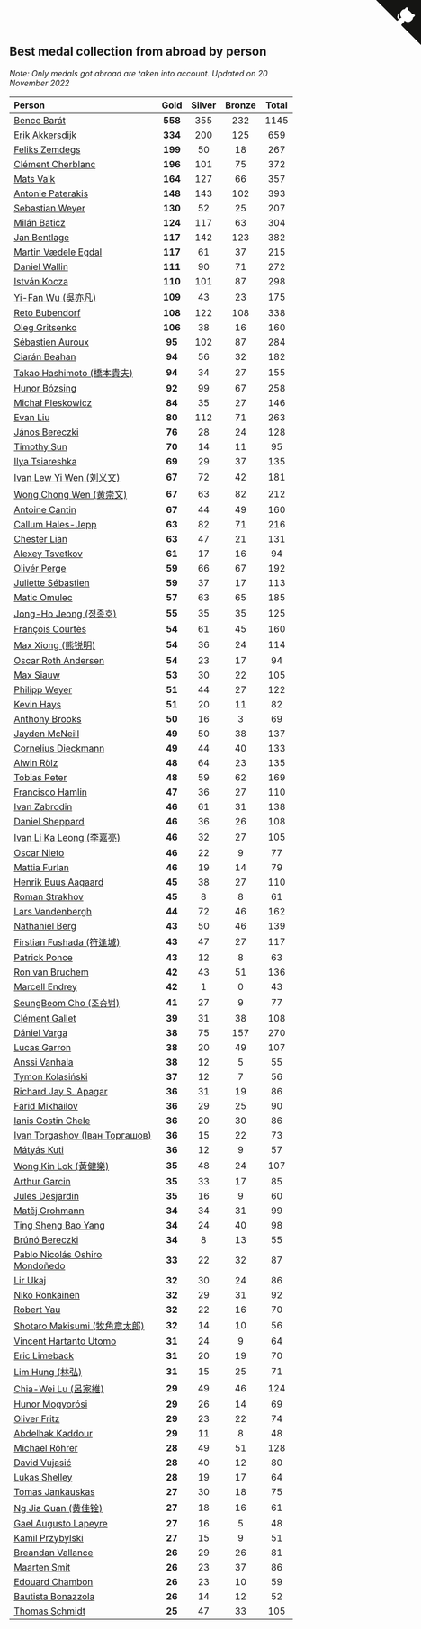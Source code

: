 ## Best medal collection from abroad by person

*Note: Only medals got abroad are taken into account.*
*Updated on 20 November 2022*

| Person | Gold | Silver | Bronze | Total |
| :--- | :--: | :--: | :--: | :--: |
| [Bence Barát](https://www.worldcubeassociation.org/persons/2008BARA01) | **558** | 355 | 232 | 1145 |
| [Erik Akkersdijk](https://www.worldcubeassociation.org/persons/2005AKKE01) | **334** | 200 | 125 | 659 |
| [Feliks Zemdegs](https://www.worldcubeassociation.org/persons/2009ZEMD01) | **199** | 50 | 18 | 267 |
| [Clément Cherblanc](https://www.worldcubeassociation.org/persons/2014CHER05) | **196** | 101 | 75 | 372 |
| [Mats Valk](https://www.worldcubeassociation.org/persons/2007VALK01) | **164** | 127 | 66 | 357 |
| [Antonie Paterakis](https://www.worldcubeassociation.org/persons/2012PATE01) | **148** | 143 | 102 | 393 |
| [Sebastian Weyer](https://www.worldcubeassociation.org/persons/2010WEYE02) | **130** | 52 | 25 | 207 |
| [Milán Baticz](https://www.worldcubeassociation.org/persons/2005BATI01) | **124** | 117 | 63 | 304 |
| [Jan Bentlage](https://www.worldcubeassociation.org/persons/2010BENT01) | **117** | 142 | 123 | 382 |
| [Martin Vædele Egdal](https://www.worldcubeassociation.org/persons/2013EGDA02) | **117** | 61 | 37 | 215 |
| [Daniel Wallin](https://www.worldcubeassociation.org/persons/2013WALL03) | **111** | 90 | 71 | 272 |
| [István Kocza](https://www.worldcubeassociation.org/persons/2005KOCZ01) | **110** | 101 | 87 | 298 |
| [Yi-Fan Wu (吳亦凡)](https://www.worldcubeassociation.org/persons/2010WUIF01) | **109** | 43 | 23 | 175 |
| [Reto Bubendorf](https://www.worldcubeassociation.org/persons/2012BUBE01) | **108** | 122 | 108 | 338 |
| [Oleg Gritsenko](https://www.worldcubeassociation.org/persons/2011GRIT01) | **106** | 38 | 16 | 160 |
| [Sébastien Auroux](https://www.worldcubeassociation.org/persons/2008AURO01) | **95** | 102 | 87 | 284 |
| [Ciarán Beahan](https://www.worldcubeassociation.org/persons/2012BEAH01) | **94** | 56 | 32 | 182 |
| [Takao Hashimoto (橋本貴夫)](https://www.worldcubeassociation.org/persons/2007HASH01) | **94** | 34 | 27 | 155 |
| [Hunor Bózsing](https://www.worldcubeassociation.org/persons/2009BOZS01) | **92** | 99 | 67 | 258 |
| [Michał Pleskowicz](https://www.worldcubeassociation.org/persons/2009PLES01) | **84** | 35 | 27 | 146 |
| [Evan Liu](https://www.worldcubeassociation.org/persons/2009LIUE01) | **80** | 112 | 71 | 263 |
| [János Bereczki](https://www.worldcubeassociation.org/persons/2018BERE01) | **76** | 28 | 24 | 128 |
| [Timothy Sun](https://www.worldcubeassociation.org/persons/2007SUNT01) | **70** | 14 | 11 | 95 |
| [Ilya Tsiareshka](https://www.worldcubeassociation.org/persons/2012TERE01) | **69** | 29 | 37 | 135 |
| [Ivan Lew Yi Wen (刘义文)](https://www.worldcubeassociation.org/persons/2012WENI01) | **67** | 72 | 42 | 181 |
| [Wong Chong Wen (黄崇文)](https://www.worldcubeassociation.org/persons/2014WENW01) | **67** | 63 | 82 | 212 |
| [Antoine Cantin](https://www.worldcubeassociation.org/persons/2010CANT02) | **67** | 44 | 49 | 160 |
| [Callum Hales-Jepp](https://www.worldcubeassociation.org/persons/2012HALE01) | **63** | 82 | 71 | 216 |
| [Chester Lian](https://www.worldcubeassociation.org/persons/2009LIAN03) | **63** | 47 | 21 | 131 |
| [Alexey Tsvetkov](https://www.worldcubeassociation.org/persons/2017TSVE02) | **61** | 17 | 16 | 94 |
| [Olivér Perge](https://www.worldcubeassociation.org/persons/2007PERG01) | **59** | 66 | 67 | 192 |
| [Juliette Sébastien](https://www.worldcubeassociation.org/persons/2014SEBA01) | **59** | 37 | 17 | 113 |
| [Matic Omulec](https://www.worldcubeassociation.org/persons/2010OMUL02) | **57** | 63 | 65 | 185 |
| [Jong-Ho Jeong (정종호)](https://www.worldcubeassociation.org/persons/2008JONG03) | **55** | 35 | 35 | 125 |
| [François Courtès](https://www.worldcubeassociation.org/persons/2008COUR01) | **54** | 61 | 45 | 160 |
| [Max Xiong (熊锐明)](https://www.worldcubeassociation.org/persons/2015XION03) | **54** | 36 | 24 | 114 |
| [Oscar Roth Andersen](https://www.worldcubeassociation.org/persons/2008ANDE02) | **54** | 23 | 17 | 94 |
| [Max Siauw](https://www.worldcubeassociation.org/persons/2017SIAU02) | **53** | 30 | 22 | 105 |
| [Philipp Weyer](https://www.worldcubeassociation.org/persons/2010WEYE01) | **51** | 44 | 27 | 122 |
| [Kevin Hays](https://www.worldcubeassociation.org/persons/2009HAYS01) | **51** | 20 | 11 | 82 |
| [Anthony Brooks](https://www.worldcubeassociation.org/persons/2008SEAR01) | **50** | 16 | 3 | 69 |
| [Jayden McNeill](https://www.worldcubeassociation.org/persons/2012MCNE01) | **49** | 50 | 38 | 137 |
| [Cornelius Dieckmann](https://www.worldcubeassociation.org/persons/2009DIEC01) | **49** | 44 | 40 | 133 |
| [Alwin Rölz](https://www.worldcubeassociation.org/persons/2016ROLZ01) | **48** | 64 | 23 | 135 |
| [Tobias Peter](https://www.worldcubeassociation.org/persons/2014PETE03) | **48** | 59 | 62 | 169 |
| [Francisco Hamlin](https://www.worldcubeassociation.org/persons/2012HAML01) | **47** | 36 | 27 | 110 |
| [Ivan Zabrodin](https://www.worldcubeassociation.org/persons/2012ZABR01) | **46** | 61 | 31 | 138 |
| [Daniel Sheppard](https://www.worldcubeassociation.org/persons/2009SHEP01) | **46** | 36 | 26 | 108 |
| [Ivan Li Ka Leong (李嘉亮)](https://www.worldcubeassociation.org/persons/2015LEON02) | **46** | 32 | 27 | 105 |
| [Oscar Nieto](https://www.worldcubeassociation.org/persons/2014NIET03) | **46** | 22 | 9 | 77 |
| [Mattia Furlan](https://www.worldcubeassociation.org/persons/2013FURL01) | **46** | 19 | 14 | 79 |
| [Henrik Buus Aagaard](https://www.worldcubeassociation.org/persons/2006BUUS01) | **45** | 38 | 27 | 110 |
| [Roman Strakhov](https://www.worldcubeassociation.org/persons/2012STRA02) | **45** | 8 | 8 | 61 |
| [Lars Vandenbergh](https://www.worldcubeassociation.org/persons/2003VAND01) | **44** | 72 | 46 | 162 |
| [Nathaniel Berg](https://www.worldcubeassociation.org/persons/2012BERG04) | **43** | 50 | 46 | 139 |
| [Firstian Fushada (符逢城)](https://www.worldcubeassociation.org/persons/2015FUSH01) | **43** | 47 | 27 | 117 |
| [Patrick Ponce](https://www.worldcubeassociation.org/persons/2012PONC02) | **43** | 12 | 8 | 63 |
| [Ron van Bruchem](https://www.worldcubeassociation.org/persons/2003BRUC01) | **42** | 43 | 51 | 136 |
| [Marcell Endrey](https://www.worldcubeassociation.org/persons/2007ENDR01) | **42** | 1 | 0 | 43 |
| [SeungBeom Cho (조승범)](https://www.worldcubeassociation.org/persons/2012CHOS01) | **41** | 27 | 9 | 77 |
| [Clément Gallet](https://www.worldcubeassociation.org/persons/2004GALL02) | **39** | 31 | 38 | 108 |
| [Dániel Varga](https://www.worldcubeassociation.org/persons/2008VARG01) | **38** | 75 | 157 | 270 |
| [Lucas Garron](https://www.worldcubeassociation.org/persons/2006GARR01) | **38** | 20 | 49 | 107 |
| [Anssi Vanhala](https://www.worldcubeassociation.org/persons/2005VANH01) | **38** | 12 | 5 | 55 |
| [Tymon Kolasiński](https://www.worldcubeassociation.org/persons/2016KOLA02) | **37** | 12 | 7 | 56 |
| [Richard Jay S. Apagar](https://www.worldcubeassociation.org/persons/2010APAG01) | **36** | 31 | 19 | 86 |
| [Farid Mikhailov](https://www.worldcubeassociation.org/persons/2015MIKH04) | **36** | 29 | 25 | 90 |
| [Ianis Costin Chele](https://www.worldcubeassociation.org/persons/2021CHEL01) | **36** | 20 | 30 | 86 |
| [Ivan Torgashov (Іван Торгашов)](https://www.worldcubeassociation.org/persons/2011TORG01) | **36** | 15 | 22 | 73 |
| [Mátyás Kuti](https://www.worldcubeassociation.org/persons/2006KUTI01) | **36** | 12 | 9 | 57 |
| [Wong Kin Lok (黃健樂)](https://www.worldcubeassociation.org/persons/2014LOKW01) | **35** | 48 | 24 | 107 |
| [Arthur Garcin](https://www.worldcubeassociation.org/persons/2014GARC27) | **35** | 33 | 17 | 85 |
| [Jules Desjardin](https://www.worldcubeassociation.org/persons/2010DESJ01) | **35** | 16 | 9 | 60 |
| [Matěj Grohmann](https://www.worldcubeassociation.org/persons/2015GROH02) | **34** | 34 | 31 | 99 |
| [Ting Sheng Bao Yang](https://www.worldcubeassociation.org/persons/2008BAOY01) | **34** | 24 | 40 | 98 |
| [Brúnó Bereczki](https://www.worldcubeassociation.org/persons/2008BERE01) | **34** | 8 | 13 | 55 |
| [Pablo Nicolás Oshiro Mondoñedo](https://www.worldcubeassociation.org/persons/2010MOND01) | **33** | 22 | 32 | 87 |
| [Lir Ukaj](https://www.worldcubeassociation.org/persons/2016UKAJ01) | **32** | 30 | 24 | 86 |
| [Niko Ronkainen](https://www.worldcubeassociation.org/persons/2010RONK01) | **32** | 29 | 31 | 92 |
| [Robert Yau](https://www.worldcubeassociation.org/persons/2009YAUR01) | **32** | 22 | 16 | 70 |
| [Shotaro Makisumi (牧角章太郎)](https://www.worldcubeassociation.org/persons/2003MAKI01) | **32** | 14 | 10 | 56 |
| [Vincent Hartanto Utomo](https://www.worldcubeassociation.org/persons/2010UTOM01) | **31** | 24 | 9 | 64 |
| [Eric Limeback](https://www.worldcubeassociation.org/persons/2007LIME01) | **31** | 20 | 19 | 70 |
| [Lim Hung (林弘)](https://www.worldcubeassociation.org/persons/2016HUNG08) | **31** | 15 | 25 | 71 |
| [Chia-Wei Lu (呂家維)](https://www.worldcubeassociation.org/persons/2007LUCH01) | **29** | 49 | 46 | 124 |
| [Hunor Mogyorósi](https://www.worldcubeassociation.org/persons/2015MOGY01) | **29** | 26 | 14 | 69 |
| [Oliver Fritz](https://www.worldcubeassociation.org/persons/2014FRIT02) | **29** | 23 | 22 | 74 |
| [Abdelhak Kaddour](https://www.worldcubeassociation.org/persons/2010KADD01) | **29** | 11 | 8 | 48 |
| [Michael Röhrer](https://www.worldcubeassociation.org/persons/2009ROHR01) | **28** | 49 | 51 | 128 |
| [David Vujasić](https://www.worldcubeassociation.org/persons/2015VUJA01) | **28** | 40 | 12 | 80 |
| [Lukas Shelley](https://www.worldcubeassociation.org/persons/2016SHEL03) | **28** | 19 | 17 | 64 |
| [Tomas Jankauskas](https://www.worldcubeassociation.org/persons/2013JANK02) | **27** | 30 | 18 | 75 |
| [Ng Jia Quan (黄佳铨)](https://www.worldcubeassociation.org/persons/2015QUAN03) | **27** | 18 | 16 | 61 |
| [Gael Augusto Lapeyre](https://www.worldcubeassociation.org/persons/2018LAPE01) | **27** | 16 | 5 | 48 |
| [Kamil Przybylski](https://www.worldcubeassociation.org/persons/2016PRZY01) | **27** | 15 | 9 | 51 |
| [Breandan Vallance](https://www.worldcubeassociation.org/persons/2007VALL01) | **26** | 29 | 26 | 81 |
| [Maarten Smit](https://www.worldcubeassociation.org/persons/2008SMIT04) | **26** | 23 | 37 | 86 |
| [Edouard Chambon](https://www.worldcubeassociation.org/persons/2004CHAM01) | **26** | 23 | 10 | 59 |
| [Bautista Bonazzola](https://www.worldcubeassociation.org/persons/2014BONA02) | **26** | 14 | 12 | 52 |
| [Thomas Schmidt](https://www.worldcubeassociation.org/persons/2013SCHM02) | **25** | 47 | 33 | 105 |


<a href="https://github.com/JustinTimeCuber/wca_statistics" class="github-corner" aria-label="View source on Github"><svg width="80" height="80" viewBox="0 0 250 250" style="fill:#151513; color:#fff; position: absolute; top: 0; border: 0; right: 0;" aria-hidden="true"><path d="M0,0 L115,115 L130,115 L142,142 L250,250 L250,0 Z"></path><path d="M128.3,109.0 C113.8,99.7 119.0,89.6 119.0,89.6 C122.0,82.7 120.5,78.6 120.5,78.6 C119.2,72.0 123.4,76.3 123.4,76.3 C127.3,80.9 125.5,87.3 125.5,87.3 C122.9,97.6 130.6,101.9 134.4,103.2" fill="currentColor" style="transform-origin: 130px 106px;" class="octo-arm"></path><path d="M115.0,115.0 C114.9,115.1 118.7,116.5 119.8,115.4 L133.7,101.6 C136.9,99.2 139.9,98.4 142.2,98.6 C133.8,88.0 127.5,74.4 143.8,58.0 C148.5,53.4 154.0,51.2 159.7,51.0 C160.3,49.4 163.2,43.6 171.4,40.1 C171.4,40.1 176.1,42.5 178.8,56.2 C183.1,58.6 187.2,61.8 190.9,65.4 C194.5,69.0 197.7,73.2 200.1,77.6 C213.8,80.2 216.3,84.9 216.3,84.9 C212.7,93.1 206.9,96.0 205.4,96.6 C205.1,102.4 203.0,107.8 198.3,112.5 C181.9,128.9 168.3,122.5 157.7,114.1 C157.9,116.9 156.7,120.9 152.7,124.9 L141.0,136.5 C139.8,137.7 141.6,141.9 141.8,141.8 Z" fill="currentColor" class="octo-body"></path></svg></a><style>.github-corner:hover .octo-arm{animation:octocat-wave 560ms ease-in-out}@keyframes octocat-wave{0%,100%{transform:rotate(0)}20%,60%{transform:rotate(-25deg)}40%,80%{transform:rotate(10deg)}}@media (max-width:500px){.github-corner:hover .octo-arm{animation:none}.github-corner .octo-arm{animation:octocat-wave 560ms ease-in-out}}</style>
